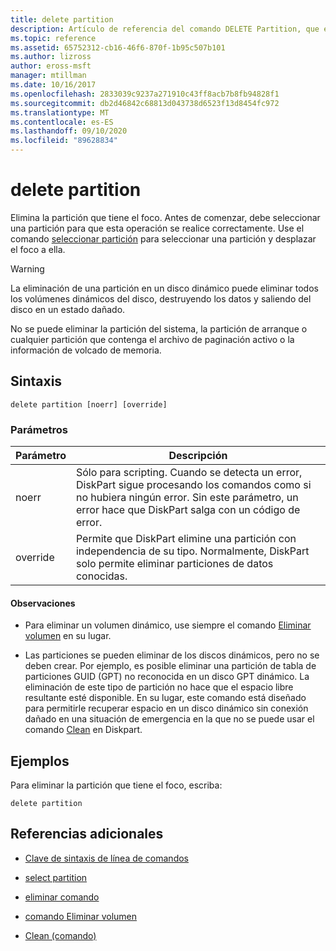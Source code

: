 ```yaml
---
title: delete partition
description: Artículo de referencia del comando DELETE Partition, que elimina la partición que tiene el foco.
ms.topic: reference
ms.assetid: 65752312-cb16-46f6-870f-1b95c507b101
ms.author: lizross
author: eross-msft
manager: mtillman
ms.date: 10/16/2017
ms.openlocfilehash: 2833039c9237a271910c43ff8acb7b8fb94828f1
ms.sourcegitcommit: db2d46842c68813d043738d6523f13d8454fc972
ms.translationtype: MT
ms.contentlocale: es-ES
ms.lasthandoff: 09/10/2020
ms.locfileid: "89628834"
---
```

# <a name="delete-partition"></a>delete partition

Elimina la partición que tiene el foco. Antes de comenzar, debe seleccionar una partición para que esta operación se realice correctamente. Use el comando [seleccionar partición](select-partition.md) para seleccionar una partición y desplazar el foco a ella.

> [!WARNING]
> La eliminación de una partición en un disco dinámico puede eliminar todos los volúmenes dinámicos del disco, destruyendo los datos y saliendo del disco en un estado dañado.
>
> No se puede eliminar la partición del sistema, la partición de arranque o cualquier partición que contenga el archivo de paginación activo o la información de volcado de memoria.

## <a name="syntax"></a>Sintaxis

```
delete partition [noerr] [override]
```

### <a name="parameters"></a>Parámetros

| Parámetro | Descripción |
| --------- | ----------- |
| noerr | Sólo para scripting. Cuando se detecta un error, DiskPart sigue procesando los comandos como si no hubiera ningún error. Sin este parámetro, un error hace que DiskPart salga con un código de error. |
| override | Permite que DiskPart elimine una partición con independencia de su tipo. Normalmente, DiskPart solo permite eliminar particiones de datos conocidas. |

#### <a name="remarks"></a>Observaciones

- Para eliminar un volumen dinámico, use siempre el comando [Eliminar volumen](delete-volume.md) en su lugar.

- Las particiones se pueden eliminar de los discos dinámicos, pero no se deben crear. Por ejemplo, es posible eliminar una partición de tabla de particiones GUID (GPT) no reconocida en un disco GPT dinámico. La eliminación de este tipo de partición no hace que el espacio libre resultante esté disponible. En su lugar, este comando está diseñado para permitirle recuperar espacio en un disco dinámico sin conexión dañado en una situación de emergencia en la que no se puede usar el comando [Clean](clean.md) en Diskpart.

## <a name="examples"></a>Ejemplos

Para eliminar la partición que tiene el foco, escriba:

```
delete partition
```

## <a name="additional-references"></a>Referencias adicionales

- [Clave de sintaxis de línea de comandos](command-line-syntax-key.md)

- [select partition](select-partition.md)

- [eliminar comando](delete.md)

- [comando Eliminar volumen](delete-volume.md)

- [Clean (comando)](clean.md)
